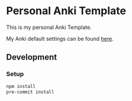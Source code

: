 # Personal Anki Template

This is my personal Anki Template.

My Anki default settings can be found [here](./defaults/README.md).

## Development

### Setup

```sh
npm install
pre-commit install
```
